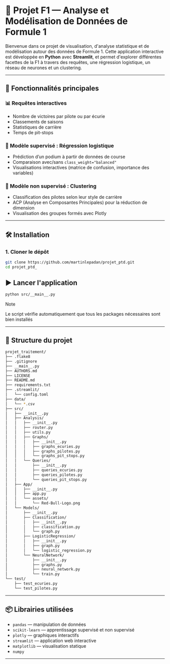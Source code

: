 # 🏁 Projet F1 — Analyse et Modélisation de Données de Formule 1

Bienvenue dans ce projet de visualisation, d'analyse statistique et de modélisation autour des données de Formule 1. Cette application interactive est développée en **Python** avec **Streamlit**, et permet d'explorer différentes facettes de la F1 à travers des requêtes, une régression logistique, un réseau de neurones et un clustering.

---

## 🚀 Fonctionnalités principales

### 📊 Requêtes interactives
- Nombre de victoires par pilote ou par écurie
- Classements de saisons
- Statistiques de carrière
- Temps de pit-stops

### 🤖 Modèle supervisé : Régression logistique
- Prédiction d’un podium à partir de données de course
- Comparaison avec/sans `class_weight="balanced"`
- Visualisations interactives (matrice de confusion, importance des variables)

### 🧠 Modèle non supervisé : Clustering
- Classification des pilotes selon leur style de carrière
- ACP (Analyse en Composantes Principales) pour la réduction de dimension
- Visualisation des groupes formés avec Plotly

---

## 🛠️ Installation

### 1. Cloner le dépôt

```bash
git clone https://github.com/martinlepadan/projet_ptd.git
cd projet_ptd_
```

## ▶️ Lancer l'application

```bash
python src/__main__.py
```
> [!NOTE]
> Le script vérifie automatiquement que tous les packages nécessaires sont bien installés

---

## 📁 Structure du projet

```bash
projet_traitement/
├── .flake8
├── .gitignore
├── __main__.py
├── AUTHORS.md
├── LICENSE
├── README.md
├── requirements.txt
├── .streamlit/
│   └── config.toml
├── data/
│   └── *.csv
├── src/
│   ├── __init__.py
│   ├── Analysis/
│   │   ├── __init__.py
│   │   ├── router.py
│   │   ├── utils.py
│   │   ├── Graphs/
│   │   │   ├── __init__.py
│   │   │   ├── graphs_ecuries.py
│   │   │   ├── graphs_pilotes.py
│   │   │   └── graphs_pit_stops.py
│   │   └── Queries/
│   │       ├── __init__.py
│   │       ├── queries_ecuries.py
│   │       ├── queries_pilotes.py
│   │       └── queries_pit_stops.py
│   ├── App/
│   │   ├── __init__.py
│   │   ├── app.py
│   │   └── assets/
│   │       └── Red-Bull-Logo.png
│   └── Models/
│       ├── __init__.py
│       ├── Classification/
│       │   ├── __init__.py
│       │   ├── classification.py
│       │   └── graph.py
│       ├── LogisticRegression/
│       │   ├── __init__.py
│       │   ├── graph.py
│       │   └── logistic_regression.py
│       └── NeuralNetwork/
│           ├── __init__.py
│           ├── graphs.py
│           ├── neural_network.py
│           └── train.py
└── test/
    ├── test_ecuries.py
    └── test_pilotes.py

```

---

## 📦 Librairies utilisées

- `pandas` — manipulation de données
- `scikit-learn` — apprentissage supervisé et non supervisé
- `plotly` — graphiques interactifs
- `streamlit` — application web interactive
- `matplotlib`  — visualisation statique
- `numpy`

---
